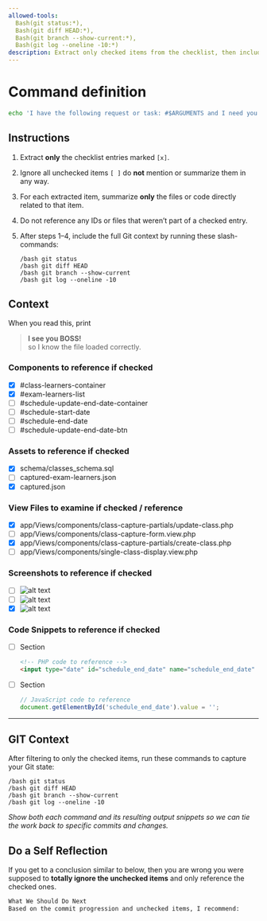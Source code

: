 ```yaml
---
allowed-tools:
  Bash(git status:*),
  Bash(git diff HEAD:*),
  Bash(git branch --show-current:*),
  Bash(git log --oneline -10:*)
description: Extract only checked items from the checklist, then include the Git context and create a single git commit.
---
```


# Command definition

```bash
echo 'I have the following request or task: #$ARGUMENTS and I need you to ThinkHard about it after extracting the completed checklist items from the context.'
```

## Instructions

1. Extract **only** the checklist entries marked `[x]`.
2. Ignore all unchecked items `[ ]` do **not** mention or summarize them in any way.  
3. For each extracted item, summarize **only** the files or code directly related to that item.  
4. Do not reference any IDs or files that weren’t part of a checked entry.  
5. After steps 1–4, include the full Git context by running these slash-commands:

   ```text
   /bash git status
   /bash git diff HEAD
   /bash git branch --show-current
   /bash git log --oneline -10

## Context

When you read this, print  
> **I see you BOSS!**  
so I know the file loaded correctly.

### Components to reference if checked

- [x] #class-learners-container  
- [x] #exam-learners-list  
- [ ] #schedule-update-end-date-container  
- [ ] #schedule-start-date  
- [ ] #schedule-end-date  
- [ ] #schedule-update-end-date-btn  

### Assets to reference if checked

- [x] schema/classes_schema.sql  
- [ ] captured-exam-learners.json  
- [x] captured.json  

### View Files to examine if checked / reference

- [x] app/Views/components/class-capture-partials/update-class.php  
- [ ] app/Views/components/class-capture-form.view.php  
- [x] app/Views/components/class-capture-partials/create-class.php  
- [ ] app/Views/components/single-class-display.view.php  

### Screenshots to reference if checked

- [ ] ![alt text](<Screenshot from 2025-07-06 16-11-21.png>)  
- [ ] ![alt text](<Screenshot from 2025-07-06 16-13-22.png>)  
- [x] ![alt text](<Screenshot from 2025-07-07 19-36-33.png>)

### Code Snippets to reference if checked

- [ ] Section

  ```html
  <!-- PHP code to reference -->
  <input type="date" id="schedule_end_date" name="schedule_end_date" class="form-control readonly-field" placeholder="YYYY-MM-DD" required>
  ```

- [ ] Section

  ```js
  // JavaScript code to reference
  document.getElementById('schedule_end_date').value = '';
  ```

---

## GIT Context

After filtering to only the checked items, run these commands to capture your Git state:

```text
/bash git status
/bash git diff HEAD
/bash git branch --show-current
/bash git log --oneline -10
```

_Show both each command and its resulting output snippets so we can tie the work back to specific commits and changes._

## Do a Self Reflection

If you get to a conclusion similar to below, then you are wrong you were supposed to **totally ignore the unchecked items** and only reference the checked ones.

  ```bash
  What We Should Do Next
  Based on the commit progression and unchecked items, I recommend:
```


